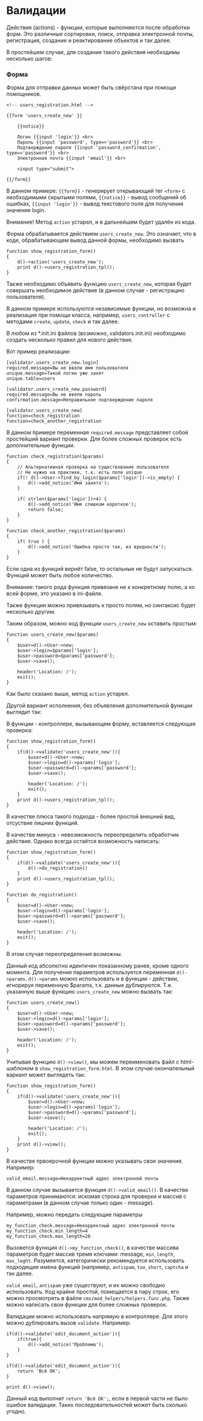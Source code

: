 Валидации
=========

Действия (actions) - функции, которые выполняются после обработки форм. Это различные сортировки, поиск, отправка электронной почты, регистрация, создание и реактирование объектов и так далее.

В простейшем случае, для создания такого действия необходимы несколько шагов:

### Форма

Форма для отправки данных может быть свёрстана при помощи помощников.

	<!-- users_registration.html -->
	
	{{form 'users_create_new' }} 

		{{notice}}
	
		Логин {{input 'login'}} <br>
		Пароль {{input 'password', type=>'password'}} <br>
		Подтверждение пароля {{input 'password_confirmation', type=>'password'}} <br>
		Электронная почта {{input 'email'}} <br>
		
		<input type="submit">

	{{/form}}
 
В данном примере: `{{form}}` - генерирует открывающий тег `<form>` с необходимыми скрытыми полями,
`{{notice}}` - вывод сообщений об ошибках, `{{input 'login'}}` - вывод текстового поля для получения значения login.

Внимание! Метод `action` устарел, и в дальнейшем будет удалён из кода.

Форма обрабатывается действием `users_create_new`.
Это означает, что в коде, обрабатывающем вывод данной формы, необходимо вызвать 

	function show_registration_form()
	{
		d()->action('users_create_new');
		print d()->users_registration_tpl();
	}

Также необходимо объявить функцию `users_create_new`, которая будет совершать необходимое действие (в данном
случае - регистрацию пользователя).

В данном примере используются независимые функции, но возможна и реализация при помощи класса, например, `users_controller` с методами `create`, `update`, `check` и так далее.

В любом из *.init.ini файлов (возможно, validators.init.ini) необходимо создать несколько правил для нового действия.

Вот пример реализации:

	[validator.users_create_new.login]
	required.message=Вы не ввели имя пользователя
	unique.message=Такой логин уже занят
	unique.table=users
	
	[validator.users_create_new.password]
	required.message=Вы не ввели пароль
	confirmation.message=Неправильное подтверждение пароля

	[validator.users_create_new]
	function=check_registration
	function=check_another_registration
	
В данном примере переменная `required.message` представляет собой простейший вариант проверки. Для более сложных проверок есть дополнительные функции.

	function check_registration($params)
	{
		// Альтернативная проверка на существование пользователя
		// Не нужно на практике, т.к. есть поле unique
		if(! d()->User->find_by_login($params['login'])->is_empty) {
			d()->add_notice('Имя занято');
		}
		
		if( strlen($params['login'])<4) {
			d()->add_notice('Имя слишком короткое');
			return false;
		}
	}

	function check_another_registration($params)
	{
		if( true ) {
			d()->add_notice('Ошибка просто так, из вредности');
		}	
	}

Если одна из функций вернёт false, то остальные не будут запускаться. Функций может быть любое количество.

Внимание: такого рода функция привязане не к конкретному полю, а ко всей форме, это указано в ini-файле.

Также функции можно привязывать к просто полям, но синтаксис будет несколько другим.

Таким образом, можно код функции `users_create_new` оставить простым:
	
	function users_create_new($params)
	{
		$user=d()->User->new;
		$user->login=$params['login'];
		$user->password=$params['password'];
		$user->save();
		
		header('Location: /');
		exit();
	}
	

Как было сказано выше, метод `action` устарел.

Другой вариант исполнения, без объявления дополнительной функции выглядит так:

В функции - контроллере, вызывающем форму, вставляется следующая проверка:

	function show_registration_form()
	{
		if(d()->validate('users_create_new')){
			$user=d()->User->new;
			$user->login=d()->params['login'];
			$user->password=d()->params['password'];
			$user->save();

			header('Location: /');
			exit();
		}
		print d()->users_registration_tpl();
	}

В качестве плюса такого подхода - более простой внешний вид, отсуствие лишних функций.

В качестве минуса - невозможность переопределить обработчик действия. Однако всегда остаётся возможность написать:

	function show_registration_form()
	{
		if(d()->validate('users_create_new')){
			d()->do_registration()
		}
		print d()->users_registration_tpl();
	}
	
	function do_registration()
	{
		$user=d()->User->new;
		$user->login=d()->params['login'];
		$user->password=d()->params['password'];
		$user->save();
	
		header('Location: /');
		exit();
	}

В этом случае переопределения возможны.

Данный код абсолютно идентичен показанному ранее, кроме одного момента.
Для получения параметров используется переменная `d()->params`.
`d()->params` можно использовать и в функции - действии, игнорируя переменную $params, т.к. данные дублируются.
Т.е. указанную выше функцию `users_create_new` можно вызвать так:

	function users_create_new()
	{
		$user=d()->User->new;
		$user->login=d()->params['login'];
		$user->password=d()->params['password'];
		$user->save();

		header('Location: /');
		exit();
	}

Учитывая функцию `d()->view()`, мы можем переименовать файл с html-шаблоном в `show_registration_form.html`.
В этом случае окончательный вариант может выглядеть так:

	function show_registration_form()
	{
		if(d()->validate('users_create_new')){
			$user=d()->User->new;
			$user->login=d()->params['login'];
			$user->password=d()->params['password'];
			$user->save();

			header('Location: /');
			exit();
		}
		print d()->view();
	}


В качестве првоерочной функции можно указывать свои значения. Например:

	valid_email.message=Некорректный адрес электронной почты

В данном случае вызывается функция `d()->valid_email()`. В качестве параметров принимаются: искомая строка для проверки
и массив с параметрами (в данном случае только один - message).

Например, можно передать следующие параметры

	my_function_check.message=Некорректный адрес электронной почты
	my_function_check.min_length=4
	my_function_check.max_length=20

Вызовется функция `d()->my_function_check()`, в качестве массива параметров будет массив тремя ключами: message,
`min_length`, `max_leght`. Разумеется, категорически рекомендуется использовать подходящие имена функций (например, 
`antispam`, `too_short`, `captcha` и так далее.


`valid_email`, `antispam` уже существуют, и их можно свободно использовать. Код крайне простой, помещается в пару строк, его можно просмотреть
в файле `cms/mod_helpers/helpers.func.php`. Также можно написать свои функции для более сложных
проверок.


Валидации можно использовать напрямую в контроллере. Для этого можно дублировать вызов `validate`. Например:

	if(d()->validate('edit_document_action')){
		if(true){
			d()->add_notice('Проблема');
		}
	}
	
	if(d()->validate('edit_document_action')){
		return 'Всё ОК';
	}
	
	print d()->view();
	
Данный код выполнит `return 'Всё ОК';`, если в первой части не было ошибок валидации. Таких последовательностей может быть сколько угодно.